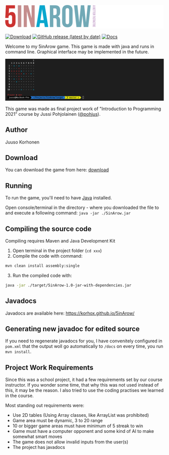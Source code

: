 ![Logo](assets/logo.svg)

[![Download](https://img.shields.io/badge/-Download-green?style=for-the-badge)](https://github.com/korhox/5inArow/releases/latest/download/5inArow.jar) 
[![GitHub release (latest by date)](https://img.shields.io/github/v/release/korhox/5inarow?color=blue&style=for-the-badge)](https://github.com/korhox/5inArow/releases/latest)
[![Docs](https://img.shields.io/badge/-DOCS-yellow)](https://korhox.github.io/5inArow/)

Welcome to my 5inArow game. This game is made with java and runs in command line. Graphical interface may be implemented in the future.

![Screenshot](assets/screenshot.png)

This game was made as final project work of "Introduction to Programming 2021" course by Jussi Pohjolainen ([@pohjus](https://github.com/pohjus)).

## Author
Juuso Korhonen

## Download
You can download the game from here: [download](https://github.com/korhox/5inArow/releases/latest/download/5inArow.jar)

## Running
To run the game, you'll need to have [Java](https://www.oracle.com/java/technologies/downloads/) installed.

Open console/terminal in the directory - where you downloaded the file to and execute a following command:
```java -jar ./5inArow.jar```

## Compiling the source code
Compiling requires Maven and Java Development Kit
1. Open terminal in the project folder (`cd xxx`)
2. Compile the code with command:
```bash
mvn clean install assembly:single
```
3. Run the compiled code with:
```bash
java -jar ./target/5inArow-1.0-jar-with-dependencies.jar
```

## Javadocs
Javadocs are available here: https://korhox.github.io/5inArow/

## Generating new javadoc for edited source
If you need to regenerate javadocs for you, I have convenitely configured in `pom.xml`
that the output woll go automatically to `/docs` on every time, you run `mvn install`.

## Project Work Requirements
Since this was a school project, it had a few requirements set by our course instructor. If you wonder some time, that why this was not used instead of this, it may be the reason. I also tried to use the coding practises we learned in the course.

Most standing out requirements were:
- Use 2D tables (Using Array classes, like ArrayList was prohibited)
- Game area must be dynamic, 3 to 20 range
- 10 or bigger game areas must have minimum of 5 streak to win
- Game must have a computer opponent and some kind of AI to make somewhat smart moves
- The game does not allow invalid inputs from the user(s)
- The project has javadocs